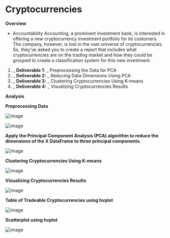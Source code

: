 # **Cryptocurrencies**

**Overview**

- Accountability Accounting, a prominent investment bank, is interested in offering a new cryptocurrency investment portfolio for its customers. The company, however, is lost in the vast universe of cryptocurrencies. So, they&#39;ve asked you to create a report that includes what cryptocurrencies are on the trading market and how they could be grouped to create a classification system for this new investment.

1. _ **Deliverable 1:** _ Preprocessing the Data for PCA
2. _ **Deliverable 2:** _ Reducing Data Dimensions Using PCA
3. _ **Deliverable 3:** _ Clustering Cryptocurrencies Using K-means
4. _ **Deliverable 4:** _ Visualizing Cryptocurrencies Results

**Analysis**

**Preprocessing Data**

![image](https://user-images.githubusercontent.com/74743437/121221995-221bfe00-c854-11eb-932a-71ae3ce30e3d.png)

![image](https://user-images.githubusercontent.com/74743437/121222158-4a0b6180-c854-11eb-9792-5ef56f819c12.png)

**Apply the Principal Component Analysis (PCA) algorithm to reduce the dimensions of the X DataFrame to three principal components.**

![image](https://user-images.githubusercontent.com/74743437/121222346-77f0a600-c854-11eb-93a5-089caf1a0069.png)

**Clustering Cryptocurrencies Using K-means**

![image](https://user-images.githubusercontent.com/74743437/121222569-a66e8100-c854-11eb-92a5-b608749b7fe6.png)

**Visualizing Cryptocurrencies Results**

![image](https://user-images.githubusercontent.com/74743437/121222939-fd745600-c854-11eb-87ea-6f517e74fdb5.png)

**Table of Tradeable Cryptocurrencies using hvplot**

![image](https://user-images.githubusercontent.com/74743437/121223144-39a7b680-c855-11eb-8279-778125679a2a.png)

**Scatterplot using hvplot**

![image](https://user-images.githubusercontent.com/74743437/121223485-93a87c00-c855-11eb-884a-af989034eab2.png)

